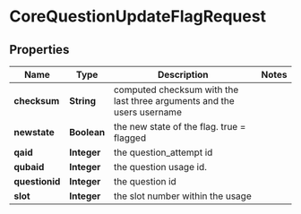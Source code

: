 

# CoreQuestionUpdateFlagRequest


## Properties

| Name | Type | Description | Notes |
|------------ | ------------- | ------------- | -------------|
|**checksum** | **String** | computed checksum with the last three arguments and                              the users username |  |
|**newstate** | **Boolean** | the new state of the flag. true &#x3D; flagged |  |
|**qaid** | **Integer** | the question_attempt id |  |
|**qubaid** | **Integer** | the question usage id. |  |
|**questionid** | **Integer** | the question id |  |
|**slot** | **Integer** | the slot number within the usage |  |



